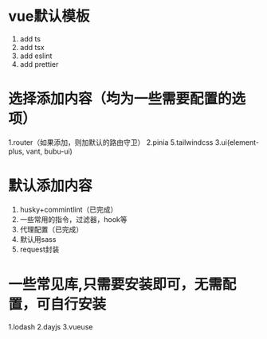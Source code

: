 # vue默认模板

1. add ts
2. add tsx
3. add eslint
4. add prettier

# 选择添加内容（均为一些需要配置的选项）

1.router（如果添加，则加默认的路由守卫）
2.pinia
5.tailwindcss
3.ui(element-plus, vant, bubu-ui)

# 默认添加内容

1. husky+commintlint（已完成）
2. 一些常用的指令，过滤器，hook等
3. 代理配置（已完成）
4. 默认用sass
5. request封装

# 一些常见库,只需要安装即可，无需配置，可自行安装
1.lodash
2.dayjs
3.vueuse


